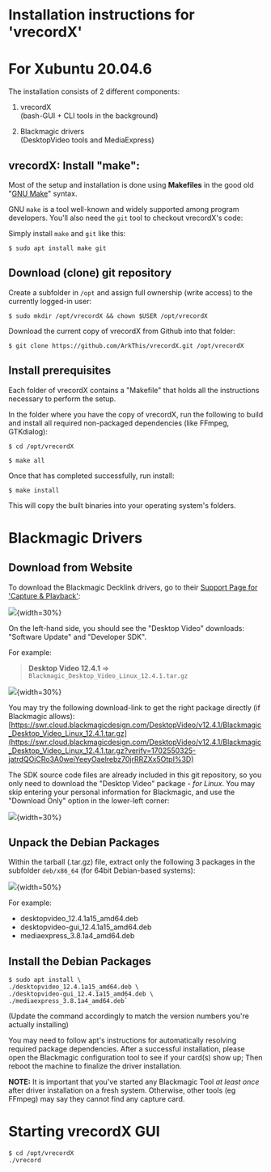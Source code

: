 # Installation instructions for 'vrecordX'

# For Xubuntu 20.04.6

The installation consists of 2 different components:

  1. vrecordX  
     (bash-GUI + CLI tools in the background)

  2. Blackmagic drivers  
     (DesktopVideo tools and MediaExpress)
     

## vrecordX: Install "make":

Most of the setup and installation is done using **Makefiles**
in the good old "[GNU Make](https://www.gnu.org/software/make/)" syntax.

GNU `make` is a tool well-known and widely supported among program developers.
You'll also need the `git` tool to checkout vrecordX's code:

Simply install `make` and `git` like this:

`$ sudo apt install make git`


## Download (clone) git repository

Create a subfolder in `/opt` and assign full ownership (write access) to the currently logged-in user:

`$ sudo mkdir /opt/vrecordX && chown $USER /opt/vrecordX`

Download the current copy of vrecordX from Github into that folder:

`$ git clone https://github.com/ArkThis/vrecordX.git /opt/vrecordX`


## Install prerequisites

Each folder of vrecordX contains a "Makefile" that holds all the instructions
necessary to perform the setup.

In the folder where you have the copy of vrecordX, run the following to build
and install all required non-packaged dependencies (like FFmpeg, GTKdialog):

`$ cd /opt/vrecordX`

`$ make all`

Once that has completed successfully, run install:

`$ make install`

This will copy the built binaries into your operating system's folders.


# Blackmagic Drivers

## Download from Website

To download the Blackmagic Decklink drivers, go to their [Support Page for 'Capture & Playback'](https://www.blackmagicdesign.com/support/family/capture-and-playback):

![](Resources/Documentation/blackmagic_download.png){width=30%}

On the left-hand side, you should see the "Desktop Video" downloads:
"Software Update" and "Developer SDK".

For example:

> **Desktop Video 12.4.1** => `Blackmagic_Desktop_Video_Linux_12.4.1.tar.gz`

![](Resources/Documentation/blackmagic_download2.png){width=30%}

You may try the following download-link to get the right package directly (if Blackmagic allows):
[https://swr.cloud.blackmagicdesign.com/DesktopVideo/v12.4.1/Blackmagic_Desktop_Video_Linux_12.4.1.tar.gz](https://swr.cloud.blackmagicdesign.com/DesktopVideo/v12.4.1/Blackmagic_Desktop_Video_Linux_12.4.1.tar.gz?verify=1702550325-jatrdQOiCRo3A0weiYeeyOaelrebz70jrRRZXx5OtpI%3D)

The SDK source code files are already included in this git repository, so you
only need to download the "Desktop Video" package - *for Linux*. You may skip
entering your personal information for Blackmagic, and use the "Download Only"
option in the lower-left corner:

![](Resources/Documentation/blackmagic_download_only.png){width=30%}


## Unpack the Debian Packages

Within the tarball (.tar.gz) file, extract only the following 3 packages in the
subfolder `deb/x86_64` (for 64bit Debian-based systems):

![](Resources/Documentation/decklink_drivers_debian.png){width=50%}

For example:

  * desktopvideo_12.4.1a15_amd64.deb
  * desktopvideo-gui_12.4.1a15_amd64.deb
  * mediaexpress_3.8.1a4_amd64.deb


## Install the Debian Packages

```
$ sudo apt install \  
./desktopvideo_12.4.1a15_amd64.deb \  
./desktopvideo-gui_12.4.1a15_amd64.deb \  
./mediaexpress_3.8.1a4_amd64.deb`
```

(Update the command accordingly to match the version numbers you're actually installing)

You may need to follow apt's instructions for automatically resolving required
package dependencies.  After a successful installation, please open the
Blackmagic configuration tool to see if your card(s) show up; Then reboot the
machine to finalize the driver installation.

**NOTE:** It is important that you've started any Blackmagic Tool *at least
once* after driver installation on a fresh system. Otherwise, other tools (eg
FFmpeg) may say they cannot find any capture card.


# Starting vrecordX GUI

```
$ cd /opt/vrecordX
./vrecord
```
